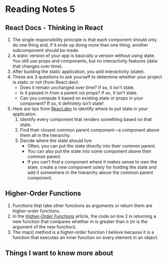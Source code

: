 # Reading Notes 5

## React Docs - Thinking in React

1. The single responsibility principle is that each component should only do one thing and, if it ends up doing more than one thing, another subcomponent should be made.
2. A static version of your app is basically a version without using state. You still use props and components, but no interactivity features (data that changes over time).
3. After building the static application, you add interactivity (state).
4. These are 3 questions to ask yourself to determine whether your project is static or not (from React.dev):
    * Does it remain unchanged over time? If so, it isn't state.
    * Is it passed in from a parent via props? If so, it isn’t state.
    * Can you compute it based on existing state or props in your component? If so, it definitely isn’t state!
5. Here are tips from [React.dev](https://react.dev/learn/thinking-in-react) to identify where to put state in your application:
    1. Identify every component that renders something based on that state.
    2. Find their closest common parent component—a component above them all in the hierarchy.
    3. Decide where the state should live:
        * Often, you can put the state directly into their common parent.
        * You can also put the state into some component above their common parent.
        * If you can’t find a component where it makes sense to own the state, create a new component solely for holding the state and add it somewhere in the hierarchy above the common parent component.

## Higher-Order Functions

1. Functions that take other functions as arguments or return them are higher-order functions.
2. In the [Higher-Order Functions](https://eloquentjavascript.net/05_higher_order.html#h_xxCc98lOBK) article, the code on line 2 is returning a new function that compares whether m is greater than n (m is the argument of the new function).
3. The map() method is a higher-order function I believe because it is a function that executes an inner function on every element in an object.

## Things I want to know more about
